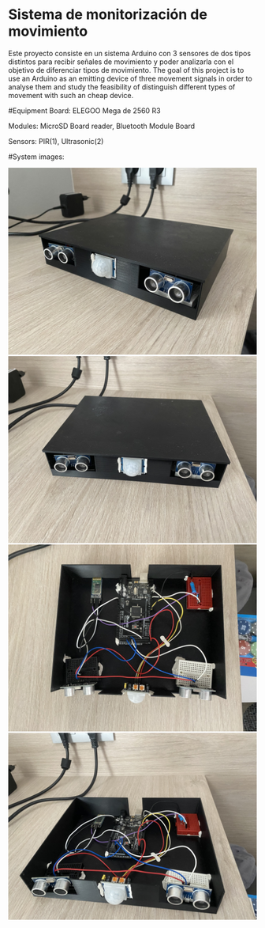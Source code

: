 # Sistema de monitorización de movimiento

Este proyecto consiste en un sistema Arduino con 3 sensores de dos tipos distintos para recibir señales de movimiento y poder analizarla con el objetivo de diferenciar tipos de movimiento.
The goal of this project is to use an Arduino as an emitting device of three movement signals in order to analyse them and study the feasibility of distinguish different types of movement with such an cheap device. 

#Equipment
Board: ELEGOO Mega de 2560 R3

Modules: MicroSD Board reader, Bluetooth Module Board

Sensors: PIR(1), Ultrasonic(2)

#System images:

![Image 1](./imgs/img1.JPG)
![Image 2](./imgs/img2.JPG)
![Image 3](./imgs/img3.JPG)
![Image 4](./imgs/img4.JPG)
